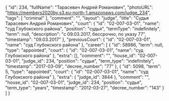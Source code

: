 {
    "id": 234,
    "fullName": "Тарасевич Андрей Романович",
    "photoURL": "https://members2020by.s3.eu-north-1.amazonaws.com/judge_234",
    "tags": [
        "criminal"
    ],
    "comment": "",
    "layout": "judge",
    "title": "Судья Тарасевич Андрей Романович",
    "court": {
        "id": "02-007-03-01",
        "name": "суд Глубокского района",
        "position": "судья",
        "termType": "indefinitely",
        "term": null,
        "description": "c 09.03.2017, бессрочно, по указу 77",
        "timestamp": "09.03.2017"
    },
    "previousCourt": {
        "id": "02-007-03-01",
        "name": "суд Глубокского района"
    },
    "career": [
        {
            "id": 58986,
            "term": null,
            "type": "appointed",
            "court": {
                "id": "02-007-03-01",
                "name": "суд Глубокского района"
            },
            "extra": [],
            "comment": "",
            "house_id": "02-007-03-01",
            "judge_id": 234,
            "position": "судья",
            "term_type": "indefinitely",
            "timestamp": "2017-03-09",
            "decree_number": "77"
        },
        {
            "id": 5098,
            "term": 5,
            "type": "appointed",
            "court": {
                "id": "02-007-03-01",
                "name": "суд Глубокского района"
            },
            "extra": {
                "judge_id": 3844
            },
            "comment": "",
            "house_id": "02-007-03-01",
            "judge_id": 234,
            "position": "судья",
            "term_type": "years",
            "timestamp": "2012-03-27",
            "decree_number": "143"
        }
    ]
}